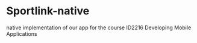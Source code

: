 # Sportlink-native
native implementation of our app for the course ID2216 Developing Mobile Applications

